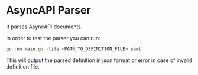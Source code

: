 # AsyncAPI Parser
It parses AsyncAPI documents.

In order to test the parser you can run:

```go
go run main.go -file <PATH_TO_DEFINITION_FILE>.yaml
```

This will output the parsed definition in json format or error in case of invalid definition file.

